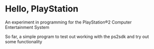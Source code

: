 # Hello, PlayStation

An experiment in programming for the PlayStation®2 Computer Entertainment System

So far, a simple program to test out working with the ps2sdk and try out some functionality
